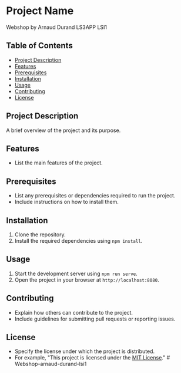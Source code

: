 # Project Name

Webshop by Arnaud Durand LS3APP LSI1

## Table of Contents

- [Project Description](#project-description)
- [Features](#features)
- [Prerequisites](#prerequisites)
- [Installation](#installation)
- [Usage](#usage)
- [Contributing](#contributing)
- [License](#license)

## Project Description

A brief overview of the project and its purpose.

## Features

- List the main features of the project.

## Prerequisites

- List any prerequisites or dependencies required to run the project.
- Include instructions on how to install them.

## Installation

1. Clone the repository.
2. Install the required dependencies using `npm install`.

## Usage

1. Start the development server using `npm run serve`.
2. Open the project in your browser at `http://localhost:8080`.

## Contributing

- Explain how others can contribute to the project.
- Include guidelines for submitting pull requests or reporting issues.

## License

- Specify the license under which the project is distributed.
- For example, "This project is licensed under the [MIT License](LICENSE)."
#   W e b s h o p - a r n a u d - d u r a n d - l s i 1  
 
